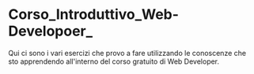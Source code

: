 # Corso_Introduttivo_Web-Developoer_
Qui ci sono i vari esercizi che provo a fare utilizzando le conoscenze che sto apprendendo all'interno del corso gratuito di Web Developer. 
